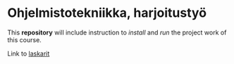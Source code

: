 # Ohjelmistotekniikka, harjoitustyö
This **repository** will include instruction to *install* and *run* the project work of this course.

Link to [laskarit](https://github.com/jtpcode/ot-harjoitustyo/tree/main/laskarit)
